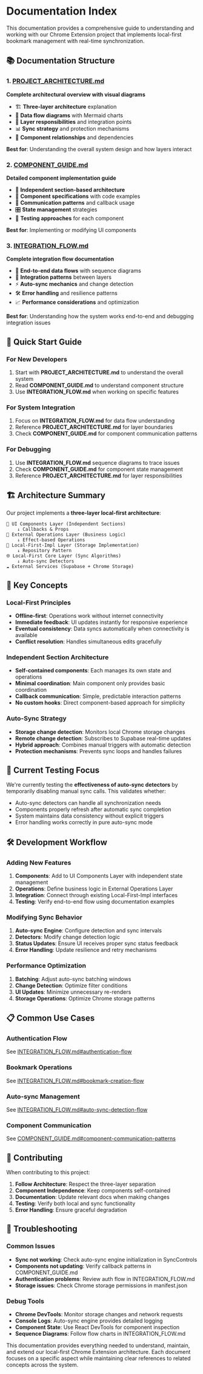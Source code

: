 # Documentation Index

This documentation provides a comprehensive guide to understanding and working with our Chrome Extension project that implements local-first bookmark management with real-time synchronization.

## 📚 Documentation Structure

### 1. [PROJECT_ARCHITECTURE.md](./PROJECT_ARCHITECTURE.md)
**Complete architectural overview with visual diagrams**

- 🏗️ **Three-layer architecture** explanation
- 🔄 **Data flow diagrams** with Mermaid charts  
- 🎯 **Layer responsibilities** and integration points
- 📊 **Sync strategy** and protection mechanisms
- 🎨 **Component relationships** and dependencies

**Best for**: Understanding the overall system design and how layers interact

### 2. [COMPONENT_GUIDE.md](./COMPONENT_GUIDE.md)
**Detailed component implementation guide**

- 🧩 **Independent section-based architecture** 
- 📝 **Component specifications** with code examples
- 🔗 **Communication patterns** and callback usage
- 🎛️ **State management** strategies
- 🧪 **Testing approaches** for each component

**Best for**: Implementing or modifying UI components

### 3. [INTEGRATION_FLOW.md](./INTEGRATION_FLOW.md)
**Complete integration flow documentation**

- 🔄 **End-to-end data flows** with sequence diagrams
- 🔌 **Integration patterns** between layers  
- ⚡ **Auto-sync mechanics** and change detection
- 🛠️ **Error handling** and resilience patterns
- 📈 **Performance considerations** and optimization

**Best for**: Understanding how the system works end-to-end and debugging integration issues

## 🎯 Quick Start Guide

### For New Developers
1. Start with **PROJECT_ARCHITECTURE.md** to understand the overall system
2. Read **COMPONENT_GUIDE.md** to understand component structure  
3. Use **INTEGRATION_FLOW.md** when working on specific features

### For System Integration
1. Focus on **INTEGRATION_FLOW.md** for data flow understanding
2. Reference **PROJECT_ARCHITECTURE.md** for layer boundaries
3. Check **COMPONENT_GUIDE.md** for component communication patterns

### For Debugging
1. Use **INTEGRATION_FLOW.md** sequence diagrams to trace issues
2. Check **COMPONENT_GUIDE.md** for component state management
3. Reference **PROJECT_ARCHITECTURE.md** for layer responsibilities

## 🏗️ Architecture Summary

Our project implements a **three-layer local-first architecture**:

```
🎨 UI Components Layer (Independent Sections)
    ↓ Callbacks & Props
🔧 External Operations Layer (Business Logic)  
    ↓ Effect-based Operations
💾 Local-First-Impl Layer (Storage Implementation)
    ↓ Repository Pattern
🌐 Local-First Core Layer (Sync Algorithms)
    ↓ Auto-sync Detectors
☁️ External Services (Supabase + Chrome Storage)
```

## 🔑 Key Concepts

### Local-First Principles
- **Offline-first**: Operations work without internet connectivity
- **Immediate feedback**: UI updates instantly for responsive experience  
- **Eventual consistency**: Data syncs automatically when connectivity is available
- **Conflict resolution**: Handles simultaneous edits gracefully

### Independent Section Architecture
- **Self-contained components**: Each manages its own state and operations
- **Minimal coordination**: Main component only provides basic coordination
- **Callback communication**: Simple, predictable interaction patterns
- **No custom hooks**: Direct component-based approach for simplicity

### Auto-Sync Strategy
- **Storage change detection**: Monitors local Chrome storage changes
- **Remote change detection**: Subscribes to Supabase real-time updates
- **Hybrid approach**: Combines manual triggers with automatic detection
- **Protection mechanisms**: Prevents sync loops and handles failures

## 🧪 Current Testing Focus

We're currently testing the **effectiveness of auto-sync detectors** by temporarily disabling manual sync calls. This validates whether:

- Auto-sync detectors can handle all synchronization needs
- Components properly refresh after automatic sync completion
- System maintains data consistency without explicit triggers
- Error handling works correctly in pure auto-sync mode

## 🛠️ Development Workflow

### Adding New Features
1. **Components**: Add to UI Components Layer with independent state management
2. **Operations**: Define business logic in External Operations Layer
3. **Integration**: Connect through existing Local-First-Impl interfaces
4. **Testing**: Verify end-to-end flow using documentation examples

### Modifying Sync Behavior
1. **Auto-sync Engine**: Configure detection and sync intervals
2. **Detectors**: Modify change detection logic
3. **Status Updates**: Ensure UI receives proper sync status feedback
4. **Error Handling**: Update resilience and retry mechanisms

### Performance Optimization
1. **Batching**: Adjust auto-sync batching windows
2. **Change Detection**: Optimize filter conditions
3. **UI Updates**: Minimize unnecessary re-renders
4. **Storage Operations**: Optimize Chrome storage patterns

## 📋 Common Use Cases

### Authentication Flow
See [INTEGRATION_FLOW.md#authentication-flow](./INTEGRATION_FLOW.md#1-authentication-flow)

### Bookmark Operations  
See [INTEGRATION_FLOW.md#bookmark-creation-flow](./INTEGRATION_FLOW.md#2-bookmark-creation-flow)

### Auto-sync Management
See [INTEGRATION_FLOW.md#auto-sync-detection-flow](./INTEGRATION_FLOW.md#3-auto-sync-detection-flow)

### Component Communication
See [COMPONENT_GUIDE.md#component-communication-patterns](./COMPONENT_GUIDE.md#component-communication-patterns)

## 🤝 Contributing

When contributing to this project:

1. **Follow Architecture**: Respect the three-layer separation
2. **Component Independence**: Keep components self-contained
3. **Documentation**: Update relevant docs when making changes
4. **Testing**: Verify both local and sync functionality
5. **Error Handling**: Ensure graceful degradation

## 🐛 Troubleshooting

### Common Issues
- **Sync not working**: Check auto-sync engine initialization in SyncControls
- **Components not updating**: Verify callback patterns in COMPONENT_GUIDE.md
- **Authentication problems**: Review auth flow in INTEGRATION_FLOW.md
- **Storage issues**: Check Chrome storage permissions in manifest.json

### Debug Tools
- **Chrome DevTools**: Monitor storage changes and network requests
- **Console Logs**: Auto-sync engine provides detailed logging
- **Component State**: Use React DevTools for component inspection
- **Sequence Diagrams**: Follow flow charts in INTEGRATION_FLOW.md

This documentation provides everything needed to understand, maintain, and extend our local-first Chrome Extension architecture. Each document focuses on a specific aspect while maintaining clear references to related concepts across the system.